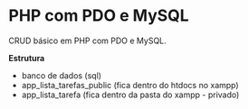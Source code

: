 # PHP com PDO e MySQL

CRUD básico em PHP com PDO e MySQL.


**Estrutura**
- banco de dados (sql)  
- app_lista_tarefas_public (fica dentro do htdocs no xampp)  
- app_lista_tarefa (fica dentro da pasta do xampp - privado)  

